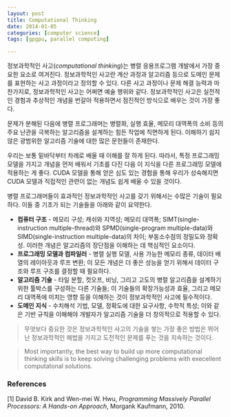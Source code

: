 ```yaml
---
layout: post
title: Computational Thinking
date: 2014-01-05
categories: [computer science]
tags: [gpgpu, parallel computing]

---
```

<script type="text/javascript"  src="http://cdn.mathjax.org/mathjax/latest/MathJax.js?config=TeX-AMS-MML_HTMLorMML"></script>

정보과학적인 사고(*computational thinking*)는 병렬 응용프로그램 개발에서 가장 중요한 요소로 여겨진다. 정보과학적인 사고란 계산 과정과 알고리즘 등으로 도메인 문제를 표현하는 사고 과정이라고 정의할 수 있다. 다른 사고 과정이나 문제 해결 능력과 마찬가지로, 정보과학적인 사고는 어쩌면 예술 행위와 같다. 정보과학적인 사고은 실전적인 경험과 추상적인 개념을 번갈아 적용하면서 점진적인 방식으로 배우는 것이 가장 좋다.


문제가 분해된 다음에 병렬 프로그래머는 병렬화, 실행 효율, 메모리 대역폭의 소비 등의 주요 난관을 극복하는 알고리즘을 설계하는 힘든 작업에 직면하게 된다. 이해하기 쉽지 않은 광범위한 알고리즘 기술에 대한 많은 문헌들이 존재한다.

우리는 보통 밑바닥부터 차례로 배울 때 이해를 잘 하게 된다. 따라서, 특정 프로그래밍 모델을 가지고 개념을 먼저 배워서 기초를 다진 다음 이 지식을 다른 프로그래밍 모델에 적용하는 게 좋다.
CUDA 모델을 통해 얻은 심도 있는 경험을 통해 우리가 성숙해지면 CUDA 모델과 직접적인 관련이 없는 개념도 쉽게 배울 수 있을 것이다.

병렬 프로그래머들이 효과적인 정보과학적인 사고를 갖기 위해서는 수많은 기술이 필요하다.
이들 중 기초가 되는 기술들을 아래와 같이 요약한다.

+ **컴퓨터 구조** - 메모리 구성; 캐쉬와 지역성; 메모리 대역폭; SIMT(single-instruction multiple-thread)와 SPMD(single-program multiple-data)와 SIMD(single-instruction multiple-data)의 차이; 부동소수점의 정밀도와 정확성. 이러한 개념은 알고리즘의 장단점을 이해하는 데 핵심적인 요소이다.
+ **프로그래밍 모델과 컴파일러** - 병렬 실행 모델, 사용 가능한 메모리 종류, 데이터 배열의 레이아웃과 루프 변환; 이 모든 개념은 더 좋은 성능을 얻기 위해서 데이터 구조와 루프 구조를 결정할 때 필요하다.
+ **알고리즘 기술** - 타일 분할, 컷오프, 비닝, 그리고 고도의 병렬 알고리즘을 설계하기 위한 툴박스를 구성하는 다른 기술들; 이 기술들의 확장가능성과 효율, 그리고 메모리 대역폭에 미치는 영향 등을 이해하는 것이 정보과학적인 사고에 필수적이다.
+ **도메인 지식** - 수치해석 기법, 모델, 정확도에 대한 요구사항, 수학적 특성; 이와 같은 기반 규칙을 이해해야 개발자가 알고리즘 기술을 더 창의적으로 적용할 수 있다.

> 무엇보다 중요한 것은 정보과학적인 사고의 기술을 쌓는 가장 좋은 방법은 뛰어난 정보과학적인 해법을 가지고 도전적인 문제를 푸는 것을 지속하는 것이다.

> Most importantly, the best way to build up more computational thinking skills is to keep solving challenging problems with execellent computatonal solutions.

### References

[1] David B. Kirk and Wen-mei W. Hwu, *Programming Massively Parallel Processors: A Hands-on Approach*, Morgank Kaufmann, 2010.